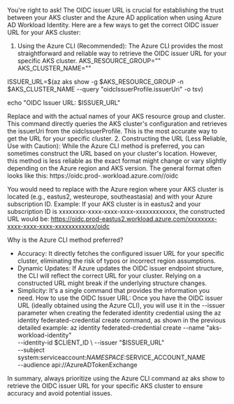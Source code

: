 You're right to ask! The OIDC issuer URL is crucial for establishing the trust between your AKS cluster and the Azure AD application when using Azure AD Workload Identity. Here are a few ways to get the correct OIDC issuer URL for your AKS cluster:
1. Using the Azure CLI (Recommended):
The Azure CLI provides the most straightforward and reliable way to retrieve the OIDC issuer URL for your specific AKS cluster.
AKS_RESOURCE_GROUP="<your-aks-resource-group>"
AKS_CLUSTER_NAME="<your-aks-cluster-name>"

ISSUER_URL=$(az aks show -g $AKS_RESOURCE_GROUP -n $AKS_CLUSTER_NAME --query "oidcIssuerProfile.issuerUri" -o tsv)

echo "OIDC Issuer URL: $ISSUER_URL"

Replace <your-aks-resource-group> and <your-aks-cluster-name> with the actual names of your AKS resource group and cluster.
This command directly queries the AKS cluster's configuration and retrieves the issuerUri from the oidcIssuerProfile. This is the most accurate way to get the URL for your specific cluster.
2. Constructing the URL (Less Reliable, Use with Caution):
While the Azure CLI method is preferred, you can sometimes construct the URL based on your cluster's location. However, this method is less reliable as the exact format might change or vary slightly depending on the Azure region and AKS version.
The general format often looks like this:
https://oidc.prod-<azure-region>.workload.azure.com/<your-azure-subscription-id>/oidc

You would need to replace <azure-region> with the Azure region where your AKS cluster is located (e.g., eastus2, westeurope, southeastasia) and <your-azure-subscription-id> with your Azure subscription ID.
Example:
If your AKS cluster is in eastus2 and your subscription ID is xxxxxxxx-xxxx-xxxx-xxxx-xxxxxxxxxxxx, the constructed URL would be:
https://oidc.prod-eastus2.workload.azure.com/xxxxxxxx-xxxx-xxxx-xxxx-xxxxxxxxxxxx/oidc

Why is the Azure CLI method preferred?
 * Accuracy: It directly fetches the configured issuer URL for your specific cluster, eliminating the risk of typos or incorrect region assumptions.
 * Dynamic Updates: If Azure updates the OIDC issuer endpoint structure, the CLI will reflect the correct URL for your cluster. Relying on a constructed URL might break if the underlying structure changes.
 * Simplicity: It's a single command that provides the information you need.
How to use the OIDC Issuer URL:
Once you have the OIDC issuer URL (ideally obtained using the Azure CLI), you will use it in the --issuer parameter when creating the federated identity credential using the az identity federated-credential create command, as shown in the previous detailed example:
az identity federated-credential create --name "aks-workload-identity" \
    --identity-id $CLIENT_ID \
    --issuer "$ISSUER_URL" \
    --subject system:serviceaccount:$NAMESPACE:$SERVICE_ACCOUNT_NAME \
    --audience api://AzureADTokenExchange

In summary, always prioritize using the Azure CLI command az aks show to retrieve the OIDC issuer URL for your specific AKS cluster to ensure accuracy and avoid potential issues.
